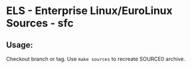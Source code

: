 # ELS - Enterprise Linux/EuroLinux Sources - sfc
 
## Usage:
  Checkout branch or tag. Use `make sources` to recreate  SOURCE0 archive.
